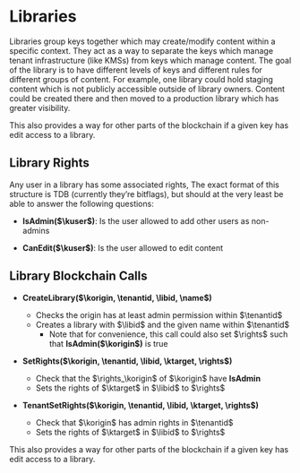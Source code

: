 # Libraries
Libraries group keys together which may create/modify content within a specific context. 
They act as a way to separate the keys which manage tenant infrastructure (like KMSs) from keys which manage content.
The goal of the library is to have different levels of keys and different rules for different groups of content.
For example, one library could hold staging content which is not publicly accessible outside of library owners.
Content could be created there and then moved to a production library which has greater visibility.

This also provides a way for other parts of the blockchain if a given key has edit access to a library.

## Library Rights

Any user in a library has some associated rights,
The exact format of this structure is TDB (currently they’re bitflags), but should at the very least be able to answer the following questions:

* **IsAdmin($\kuser$)**: Is the user allowed to add other users as non-admins

* **CanEdit($\kuser$)**: Is the user allowed to edit content

## Library Blockchain Calls

* **CreateLibrary($\korigin, \tenantid, \libid, \name$)** 
  - Checks the origin has at least admin permission within $\tenantid$
  - Creates a library with $\libid$ and the given name within $\tenantid$
    * Note that for convenience, this call could also set $\rights$ such that **IsAdmin($\korigin$)** is true
* **SetRights($\korigin, \tenantid, \libid, \ktarget, \rights$)**
  - Check that the $\rights_\korigin$ of $\korigin$ have **IsAdmin**
  - Sets the rights of $\ktarget$ in $\libid$ to $\rights$

* **TenantSetRights($\korigin, \tenantid, \libid, \ktarget, \rights$)**
  - Check that $\korigin$ has admin rights in $\tenantid$
  - Sets the rights of $\ktarget$ in $\libid$ to $\rights$

This also provides a way for other parts of the blockchain if a given
key has edit access to a library.
